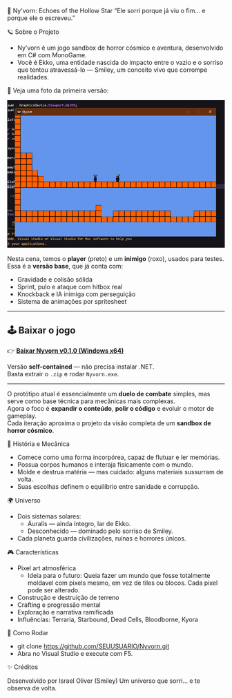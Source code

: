 🌌 Ny’vorn: Echoes of the Hollow Star
“Ele sorri porque já viu o fim… e porque ele o escreveu.”

🪐 Sobre o Projeto
  - Ny’vorn é um jogo sandbox de horror cósmico e aventura, desenvolvido em C# com MonoGame.
  - Você é Ekko, uma entidade nascida do impacto entre o vazio e o sorriso que tentou atravessá-lo — Smiley, um conceito vivo que corrompe realidades.

🎥 Veja uma foto da primeira versão:

![preview do projeto](https://raw.githubusercontent.com/IsraelOliver/Ny-vorn/main/GitHub/footage.png)

Nesta cena, temos o **player** (preto) e um **inimigo** (roxo), usados para testes.  
Essa é a **versão base**, que já conta com:
  - Gravidade e colisão sólida  
  - Sprint, pulo e ataque com hitbox real  
  - Knockback e IA inimiga com perseguição  
  - Sistema de animações por spritesheet

___________________________________________________________________________________________________________________________________________________

## 🕹️ Baixar o jogo

👉 [**Baixar Nyvorn v0.1.0 (Windows x64)**](https://github.com/IsraelOliver/Ny-vorn/releases/tag/v0.1.0)

Versão **self-contained** — não precisa instalar .NET.  
Basta extrair o `.zip` e rodar `Nyvorn.exe`.

___________________________________________________________________________________________________________________________________________________

O protótipo atual é essencialmente um **duelo de combate** simples, mas serve como base técnica para mecânicas mais complexas.  
Agora o foco é **expandir o conteúdo**, **polir o código** e evoluir o motor de gameplay.  
Cada iteração aproxima o projeto da visão completa de um **sandbox de horror cósmico**.

🧩 História e Mecânica
  - Comece como uma forma incorpórea, capaz de flutuar e ler memórias.
  - Possua corpos humanos e interaja fisicamente com o mundo.
  - Molde e destrua matéria — mas cuidado: alguns materiais sussurram de volta.
  - Suas escolhas definem o equilíbrio entre sanidade e corrupção.

🌍 Universo
  - Dois sistemas solares:
    * Áuralis — ainda íntegro, lar de Ekko.
    * Desconhecido — dominado pelo sorriso de Smiley.
  - Cada planeta guarda civilizações, ruínas e horrores únicos.

🎮 Características
  - Pixel art atmosférica
    + Ideia para o futuro: Queia fazer um mundo que fosse totalmente moldavel com pixels mesmo, em vez de tiles ou blocos. Cada pixel pode ser  alterado.
  - Construção e destruição de terreno 
  - Crafting e progressão mental
  - Exploração e narrativa ramificada
  - Influências: Terraria, Starbound, Dead Cells, Bloodborne, Kyora

🚀 Como Rodar
  *  git clone https://github.com/SEUUSUARIO/Nyvorn.git
  *  Abra no Visual Studio e execute com F5.

✨ Créditos

Desenvolvido por Israel Oliver (Smiley)
Um universo que sorri… e te observa de volta.
